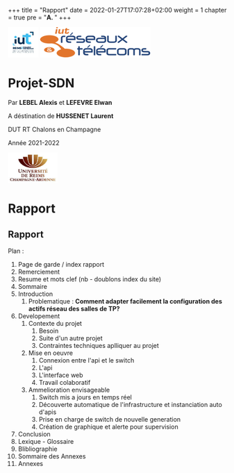 +++
title = "Rapport"
date = 2022-01-27T17:07:28+02:00
weight = 1
chapter = true
pre = "<b>A. </b>"
+++

<style>
img {
    height: 5em;
    display: line;
}
</style>

![logo_fac](../images/logo_iut.png) ![logo_rt](../images/logo_rt.png)

# Projet-SDN

Par **LEBEL Alexis** et **LEFEVRE Elwan**

A déstination de **HUSSENET Laurent**

DUT RT Chalons en Champagne

Année 2021-2022

![logo_fac](../images/logo_fac.png)
# Rapport

## Rapport

Plan :

1. Page de garde / index rapport
2. Remerciement
3. Resume et mots clef (nb - doublons index du site)
4. Sommaire
5. Introduction
   1. Problematique : **Comment adapter facilement la configuration des actifs réseau des salles de TP?**
6. Developement
   1. Contexte du projet
      1. Besoin
      2. Suite d'un autre projet
      3. Contraintes techniques aplliquer au projet
   2. Mise en oeuvre
      1. Connexion entre l'api et le switch
      2. L'api
      3. L'interface web
      4. Travail colaboratif
   3. Ammelioration envisageable
      1. Switch mis a jours en temps réel
      2. Découverte automatique de l'infrastructure et instanciation auto d'apis
      3. Prise en charge de switch de nouvelle generation
      4. Création de graphique et alerte pour supervision
7. Conclusion
8. Lexique - Glossaire
9. Blibliographie
10. Sommaire des Annexes
11. Annexes
